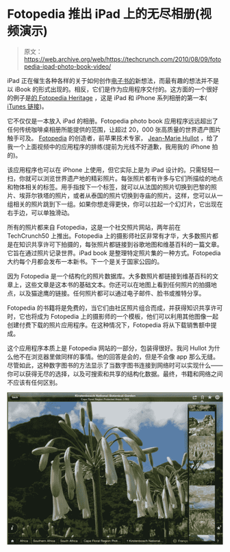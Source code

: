 # Fotopedia 推出 iPad 上的无尽相册(视频演示)

> 原文：<https://web.archive.org/web/https://techcrunch.com/2010/08/09/fotopedia-ipad-photo-book-video/>

iPad 正在催生各种各样的关于如何创作[电子书的](https://web.archive.org/web/20221207012934/https://beta.techcrunch.com/2010/08/04/vook-ipad/)新想法，而最有趣的想法并不是以 iBook 的形式出现的。相反，它们是作为应用程序交付的。这方面的一个很好的例子是[的 Fotopedia Heritage](https://web.archive.org/web/20221207012934/http://www.fotopedia.com/products/heritage-info) ，这是 iPad 和 iPhone 系列相册的第一本( [iTunes 链接](https://web.archive.org/web/20221207012934/http://itunes.apple.com/us/app/fotonauts/id383327395?mt=8))。

它不仅仅是一本放入 iPad 的相册。Fotopedia photo book 应用程序远远超出了任何传统咖啡桌相册所能提供的范围，让超过 20，000 张高质量的世界遗产图片触手可及。 [Fotopedia](https://web.archive.org/web/20221207012934/http://www.fotopedia.com/) 的创造者，前苹果技术专家， [Jean-Marie Hullot](https://web.archive.org/web/20221207012934/http://www.crunchbase.com/person/jean-marie-hullot) ，给了我一个上面视频中的应用程序的排练(提前为光线不好道歉，我用我的 iPhone 拍的)。

该应用程序也可以在 iPhone 上使用，但它实际上是为 iPad 设计的。只需轻轻一扫，你就可以浏览世界遗产地的精彩照片。每张照片都有许多与它们所描绘的地点和物体相关的标签。用手指按下一个标签，就可以从法国的照片切换到巴黎的照片、埃菲尔铁塔的照片，或者从泰国的照片切换到寺庙的照片。这样，您可以从一组相关的照片跳到下一组。如果你想走得更快，你可以拉起一个幻灯片，它出现在右手边，可以单独滑动。

所有的照片都来自 Fotopedia，这是一个社交照片网站，两年前在 TechCrunch50 上推出。Fotopedia 上的摄影师社区非常有才华，大多数照片都是在知识共享许可下拍摄的，每张照片都链接到谷歌地图和维基百科的一篇文章。它旨在通过照片记录世界。iPad book 是整理特定照片集的一种方式。Fotopedia 大约每个月都会发布一本新书。下一个是关于国家公园的。

因为 Fotopedia 是一个结构化的照片数据库。大多数照片都链接到维基百科的文章上，这些文章是这本书的基础文本。你还可以在地图上看到任何照片的拍摄地点，以及猫途鹰的链接。任何照片都可以通过电子邮件、脸书或推特分享。

Fotopedia 的书籍将是免费的，当它们由社区照片组合而成，并获得知识共享许可时，它也将成为 Fotopedia 上的摄影师的一个模板，他们可以利用其他图像一起创建付费下载的照片应用程序。在这种情况下，Fotopedia 将从下载销售额中提成。

这个应用程序本质上是 Fotopedia 网站的一部分，包装得很好。我问 Hullot 为什么他不在浏览器里做同样的事情。他的回答是会的，但是不会像 app 那么无缝。尽管如此，这种数字图书的方法显示了当数字图书连接到网络时可以实现什么——你可以获得无尽的选择，以及可搜索和共享的结构化数据。最终，书籍和网络之间不应该有任何区别。

![](img/9e5304a9b591001010f97d3d87c594ba.png)